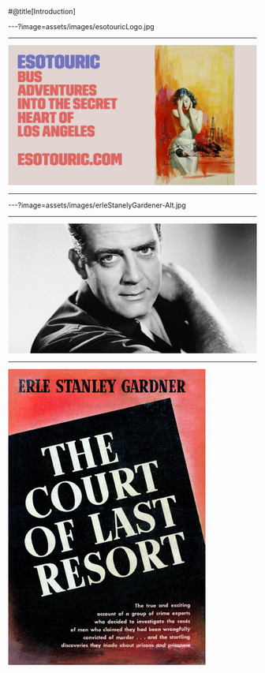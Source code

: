 #@title[Introduction]

---?image=assets/images/esotouricLogo.jpg


---

![Logo](assets/images/esotouricLogo.jpg)


---



---?image=assets/images/erleStanelyGardener-Alt.jpg

---

![Logo](assets/images/raymondburr.jpg)

---

![Logo](assets/images/Gardner-Court-of-Last-Resort-FE.jpg)
